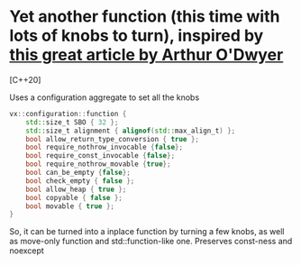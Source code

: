 # Yet another function (this time with lots of knobs to turn), inspired by [this great article by Arthur O'Dwyer](https://quuxplusone.github.io/blog/2019/03/27/design-space-for-std-function/)

[C++20] 

Uses a configuration aggregate to set all the knobs
```C++
vx::configuration::function {
    std::size_t SBO { 32 };
    std::size_t alignment { alignof(std::max_align_t) };
    bool allow_return_type_conversion { true };
    bool require_nothrow_invocable {false};
    bool require_const_invocable {false};
    bool require_nothrow_movable {true};
    bool can_be_empty {false};
    bool check_empty { false };
    bool allow_heap { true };
    bool copyable { false };
    bool movable { true };
}
```

So, it can be turned into a inplace function by turning a few knobs, as well as move-only function and std::function-like one. 
Preserves const-ness and noexcept
